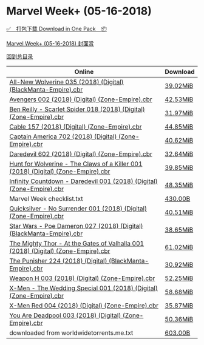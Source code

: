 # Marvel Week+ (05-16-2018)

[✅&emsp;打包下载 Download in One Pack&emsp;📦](https://pan.baidu.com/s/1BAGf0jtLSq80z-cWKERP9Q)

[Marvel Week+ (05-16-2018) 封面赏](/https://github.com/alicewish/markdown/blob/master/cover/Marvel-Week-05-16-2018-Covers.md)



[回到总目录](https://github.com/alicewish/markdown/blob/master/Catalogs.md)



Online | Download
--- | ---
[All-New Wolverine 035 (2018) (Digital) (BlackManta-Empire).cbr](https://github.com/alicewish/markdown/blob/master/comic/All-New-Wolverine-035-2018-Digital-BlackManta-Empire-cbr.md) | [39.02MiB](https://pan.baidu.com/s/1BAGf0jtLSq80z-cWKERP9Q#list/path=%2FMarvel%20Week%202018%20Q2%2FMarvel%20Week%2B%20%2805-16-2018%29%2F%E3%82%AF%E3%82%AA%E3%82%A6%E3%82%B5%E3%82%A2%E3%82%BD%E3%82%A2%E3%82%A6%E3%82%BF%E3%82%AA%E3%82%A8%E3%82%BF%E3%82%AB%E3%82%B5%E3%82%AF%E3%82%A4%E3%82%BF%E3%82%B1%E3%82%BF%E3%82%B7%E3%82%A8%E3%82%B1%E3%82%AD%E3%82%A6%E3%82%BB%E3%82%A8%E3%82%AD%E3%82%AA%E3%82%AD%E3%82%B9%E3%82%AD%E3%82%BF&parentPath=%2FMarvel%20Week%202018%20Q2)
[Avengers 002 (2018) (Digital) (Zone-Empire).cbr](https://github.com/alicewish/markdown/blob/master/comic/Avengers-002-2018-Digital-Zone-Empire-cbr.md) | [42.53MiB](https://pan.baidu.com/s/1BAGf0jtLSq80z-cWKERP9Q#list/path=%2FMarvel%20Week%202018%20Q2%2FMarvel%20Week%2B%20%2805-16-2018%29%2F%E3%82%AB%E3%82%AF%E3%82%BF%E3%82%BB%E3%82%A2%E3%82%B1%E3%82%AA%E3%82%B3%E3%82%B9%E3%82%A2%E3%82%BD%E3%82%B3%E3%82%AD%E3%82%A4%E3%82%BF%E3%82%B9%E3%82%B7%E3%82%B9%E3%82%AB%E3%82%B9%E3%82%B3%E3%82%A2%E3%82%B9%E3%82%B5%E3%82%B3%E3%82%BB%E3%82%BD%E3%82%AB%E3%82%B7%E3%82%AA%E3%82%A8%E3%82%B7&parentPath=%2FMarvel%20Week%202018%20Q2)
[Ben Reilly - Scarlet Spider 018 (2018) (Digital) (Zone-Empire).cbr](https://github.com/alicewish/markdown/blob/master/comic/Ben-Reilly-Scarlet-Spider-018-2018-Digital-Zone-Empire-cbr.md) | [31.97MiB](https://pan.baidu.com/s/1BAGf0jtLSq80z-cWKERP9Q#list/path=%2FMarvel%20Week%202018%20Q2%2FMarvel%20Week%2B%20%2805-16-2018%29%2F%E3%82%AB%E3%82%A4%E3%82%B7%E3%82%B9%E3%82%BF%E3%82%BF%E3%82%B1%E3%82%B3%E3%82%BF%E3%82%AF%E3%82%AF%E3%82%AB%E3%82%AA%E3%82%AA%E3%82%BB%E3%82%AD%E3%82%B5%E3%82%B5%E3%82%A8%E3%82%BD%E3%82%BB%E3%82%A8%E3%82%A8%E3%82%AA%E3%82%B5%E3%82%AD%E3%82%AA%E3%82%B5%E3%82%AA%E3%82%B5%E3%82%B3%E3%82%BB&parentPath=%2FMarvel%20Week%202018%20Q2)
[Cable 157 (2018) (Digital) (Zone-Empire).cbr](https://github.com/alicewish/markdown/blob/master/comic/Cable-157-2018-Digital-Zone-Empire-cbr.md) | [44.85MiB](https://pan.baidu.com/s/1BAGf0jtLSq80z-cWKERP9Q#list/path=%2FMarvel%20Week%202018%20Q2%2FMarvel%20Week%2B%20%2805-16-2018%29%2F%E3%82%B1%E3%82%A8%E3%82%B7%E3%82%B1%E3%82%B3%E3%82%AD%E3%82%B5%E3%82%B3%E3%82%B1%E3%82%B9%E3%82%A2%E3%82%AA%E3%82%A4%E3%82%B9%E3%82%B7%E3%82%B7%E3%82%BF%E3%82%BD%E3%82%AD%E3%82%B7%E3%82%AA%E3%82%A8%E3%82%AF%E3%82%B5%E3%82%BB%E3%82%BB%E3%82%AA%E3%82%AF%E3%82%AB%E3%82%B5%E3%82%AB%E3%82%BF&parentPath=%2FMarvel%20Week%202018%20Q2)
[Captain America 702 (2018) (Digital) (Zone-Empire).cbr](https://github.com/alicewish/markdown/blob/master/comic/Captain-America-702-2018-Digital-Zone-Empire-cbr.md) | [40.62MiB](https://pan.baidu.com/s/1BAGf0jtLSq80z-cWKERP9Q#list/path=%2FMarvel%20Week%202018%20Q2%2FMarvel%20Week%2B%20%2805-16-2018%29%2F%E3%82%B3%E3%82%AF%E3%82%A6%E3%82%A6%E3%82%BF%E3%82%B3%E3%82%BB%E3%82%AA%E3%82%BB%E3%82%A8%E3%82%B3%E3%82%BB%E3%82%B1%E3%82%BD%E3%82%B5%E3%82%AF%E3%82%BF%E3%82%BF%E3%82%BD%E3%82%A2%E3%82%AF%E3%82%BB%E3%82%A2%E3%82%AB%E3%82%AF%E3%82%A8%E3%82%B3%E3%82%BB%E3%82%AF%E3%82%B1%E3%82%A2%E3%82%A4&parentPath=%2FMarvel%20Week%202018%20Q2)
[Daredevil 602 (2018) (Digital) (Zone-Empire).cbr](https://github.com/alicewish/markdown/blob/master/comic/Daredevil-602-2018-Digital-Zone-Empire-cbr.md) | [32.64MiB](https://pan.baidu.com/s/1BAGf0jtLSq80z-cWKERP9Q#list/path=%2FMarvel%20Week%202018%20Q2%2FMarvel%20Week%2B%20%2805-16-2018%29%2F%E3%82%B5%E3%82%AB%E3%82%A4%E3%82%B9%E3%82%B5%E3%82%A4%E3%82%AD%E3%82%AF%E3%82%B5%E3%82%AD%E3%82%A8%E3%82%AA%E3%82%A8%E3%82%AF%E3%82%AD%E3%82%A8%E3%82%A8%E3%82%BF%E3%82%BF%E3%82%BF%E3%82%B9%E3%82%A2%E3%82%B9%E3%82%AB%E3%82%AD%E3%82%B7%E3%82%BB%E3%82%A8%E3%82%A6%E3%82%AA%E3%82%AF%E3%82%B5&parentPath=%2FMarvel%20Week%202018%20Q2)
[Hunt for Wolverine - The Claws of a Killer 001 (2018) (Digital) (Zone-Empire).cbr](https://github.com/alicewish/markdown/blob/master/comic/Hunt-for-Wolverine-Claws-of-a-Killer-001-2018-Digital-Zone-Empire-cbr.md) | [39.85MiB](https://pan.baidu.com/s/1BAGf0jtLSq80z-cWKERP9Q#list/path=%2FMarvel%20Week%202018%20Q2%2FMarvel%20Week%2B%20%2805-16-2018%29%2F%E3%82%B1%E3%82%B3%E3%82%A8%E3%82%AA%E3%82%AA%E3%82%BB%E3%82%B5%E3%82%AF%E3%82%B1%E3%82%B1%E3%82%BD%E3%82%BF%E3%82%AB%E3%82%B1%E3%82%A2%E3%82%A8%E3%82%B7%E3%82%B5%E3%82%B7%E3%82%AA%E3%82%AF%E3%82%BD%E3%82%B1%E3%82%B9%E3%82%B9%E3%82%B1%E3%82%AD%E3%82%B3%E3%82%BB%E3%82%B5%E3%82%B1%E3%82%B3&parentPath=%2FMarvel%20Week%202018%20Q2)
[Infinity Countdown - Daredevil 001 (2018) (Digital) (Zone-Empire).cbr](https://github.com/alicewish/markdown/blob/master/comic/Infinity-Countdown-Daredevil-001-2018-Digital-Zone-Empire-cbr.md) | [48.35MiB](https://pan.baidu.com/s/1BAGf0jtLSq80z-cWKERP9Q#list/path=%2FMarvel%20Week%202018%20Q2%2FMarvel%20Week%2B%20%2805-16-2018%29%2F%E3%82%AA%E3%82%A2%E3%82%B3%E3%82%B7%E3%82%AB%E3%82%AD%E3%82%B5%E3%82%A8%E3%82%BD%E3%82%A8%E3%82%A2%E3%82%A8%E3%82%B1%E3%82%AB%E3%82%A2%E3%82%A4%E3%82%AB%E3%82%BD%E3%82%A8%E3%82%B9%E3%82%BD%E3%82%AB%E3%82%B9%E3%82%B9%E3%82%A8%E3%82%A2%E3%82%AA%E3%82%A6%E3%82%B7%E3%82%B5%E3%82%A6%E3%82%BF&parentPath=%2FMarvel%20Week%202018%20Q2)
Marvel Week checklist.txt | [430.00B](https://pan.baidu.com/s/1BAGf0jtLSq80z-cWKERP9Q#list/path=%2FMarvel%20Week%202018%20Q2%2FMarvel%20Week%2B%20%2805-16-2018%29%2F%E3%82%A4%E3%82%B5%E3%82%BB%E3%82%BB%E3%82%BB%E3%82%B3%E3%82%B1%E3%82%BF%E3%82%B5%E3%82%AB%E3%82%B9%E3%82%AF%E3%82%A2%E3%82%B9%E3%82%AA%E3%82%BF%E3%82%B9%E3%82%AB%E3%82%AB%E3%82%A4%E3%82%AB%E3%82%AD%E3%82%A6%E3%82%AA%E3%82%AB%E3%82%BB%E3%82%A8%E3%82%AD%E3%82%A4%E3%82%A2%E3%82%A8%E3%82%AF&parentPath=%2FMarvel%20Week%202018%20Q2)
[Quicksilver - No Surrender 001 (2018) (Digital) (Zone-Empire).cbr](https://github.com/alicewish/markdown/blob/master/comic/Quicksilver-No-Surrender-001-2018-Digital-Zone-Empire-cbr.md) | [40.51MiB](https://pan.baidu.com/s/1BAGf0jtLSq80z-cWKERP9Q#list/path=%2FMarvel%20Week%202018%20Q2%2FMarvel%20Week%2B%20%2805-16-2018%29%2F%E3%82%BD%E3%82%B5%E3%82%BB%E3%82%A2%E3%82%A4%E3%82%BF%E3%82%BB%E3%82%A4%E3%82%BD%E3%82%A6%E3%82%BD%E3%82%BD%E3%82%B9%E3%82%B3%E3%82%B3%E3%82%B3%E3%82%BD%E3%82%B9%E3%82%AA%E3%82%BB%E3%82%B9%E3%82%B1%E3%82%B1%E3%82%B7%E3%82%AA%E3%82%AA%E3%82%AD%E3%82%B1%E3%82%B5%E3%82%B5%E3%82%AF%E3%82%AD&parentPath=%2FMarvel%20Week%202018%20Q2)
[Star Wars - Poe Dameron 027 (2018) (Digital) (BlackManta-Empire).cbr](https://github.com/alicewish/markdown/blob/master/comic/Star-Wars-Poe-Dameron-027-2018-Digital-BlackManta-Empire-cbr.md) | [38.65MiB](https://pan.baidu.com/s/1BAGf0jtLSq80z-cWKERP9Q#list/path=%2FMarvel%20Week%202018%20Q2%2FMarvel%20Week%2B%20%2805-16-2018%29%2F%E3%82%A6%E3%82%AA%E3%82%BF%E3%82%A6%E3%82%AB%E3%82%BF%E3%82%AF%E3%82%A2%E3%82%AD%E3%82%AD%E3%82%B3%E3%82%BF%E3%82%BD%E3%82%BB%E3%82%B5%E3%82%BB%E3%82%AA%E3%82%B9%E3%82%BF%E3%82%B5%E3%82%B9%E3%82%BF%E3%82%A8%E3%82%A2%E3%82%A4%E3%82%B7%E3%82%A2%E3%82%B7%E3%82%B3%E3%82%A2%E3%82%A6%E3%82%BF&parentPath=%2FMarvel%20Week%202018%20Q2)
[The Mighty Thor - At the Gates of Valhalla 001 (2018) (Digital) (Zone-Empire).cbr](https://github.com/alicewish/markdown/blob/master/comic/Mighty-Thor-At-Gates-of-Valhalla-001-2018-Digital-Zone-Empire-cbr.md) | [61.02MiB](https://pan.baidu.com/s/1BAGf0jtLSq80z-cWKERP9Q#list/path=%2FMarvel%20Week%202018%20Q2%2FMarvel%20Week%2B%20%2805-16-2018%29%2F%E3%82%B7%E3%82%AA%E3%82%A8%E3%82%A8%E3%82%B7%E3%82%BD%E3%82%A8%E3%82%B9%E3%82%AF%E3%82%A2%E3%82%A6%E3%82%A8%E3%82%B7%E3%82%AB%E3%82%B5%E3%82%BD%E3%82%A4%E3%82%A2%E3%82%A2%E3%82%A2%E3%82%AF%E3%82%BB%E3%82%AD%E3%82%A2%E3%82%A6%E3%82%A8%E3%82%BD%E3%82%B3%E3%82%BD%E3%82%BD%E3%82%AD%E3%82%A8&parentPath=%2FMarvel%20Week%202018%20Q2)
[The Punisher 224 (2018) (Digital) (BlackManta-Empire).cbr](https://github.com/alicewish/markdown/blob/master/comic/Punisher-224-2018-Digital-BlackManta-Empire-cbr.md) | [30.92MiB](https://pan.baidu.com/s/1BAGf0jtLSq80z-cWKERP9Q#list/path=%2FMarvel%20Week%202018%20Q2%2FMarvel%20Week%2B%20%2805-16-2018%29%2F%E3%82%A4%E3%82%AA%E3%82%AB%E3%82%AB%E3%82%B5%E3%82%BB%E3%82%BB%E3%82%BB%E3%82%B9%E3%82%A8%E3%82%BD%E3%82%B5%E3%82%B3%E3%82%BD%E3%82%B5%E3%82%A2%E3%82%AB%E3%82%BB%E3%82%A6%E3%82%B5%E3%82%AB%E3%82%B9%E3%82%B1%E3%82%AD%E3%82%AF%E3%82%A6%E3%82%AB%E3%82%B5%E3%82%AD%E3%82%A2%E3%82%B9%E3%82%B7&parentPath=%2FMarvel%20Week%202018%20Q2)
[Weapon H 003 (2018) (Digital) (Zone-Empire).cbr](https://github.com/alicewish/markdown/blob/master/comic/Weapon-H-003-2018-Digital-Zone-Empire-cbr.md) | [52.25MiB](https://pan.baidu.com/s/1BAGf0jtLSq80z-cWKERP9Q#list/path=%2FMarvel%20Week%202018%20Q2%2FMarvel%20Week%2B%20%2805-16-2018%29%2F%E3%82%A2%E3%82%B3%E3%82%BB%E3%82%BF%E3%82%AD%E3%82%B1%E3%82%AD%E3%82%A4%E3%82%A2%E3%82%B1%E3%82%A2%E3%82%B9%E3%82%B1%E3%82%A2%E3%82%AF%E3%82%A4%E3%82%B5%E3%82%B1%E3%82%B3%E3%82%AF%E3%82%A6%E3%82%AF%E3%82%A4%E3%82%AF%E3%82%B5%E3%82%A8%E3%82%AA%E3%82%BB%E3%82%AB%E3%82%A8%E3%82%AA%E3%82%AF&parentPath=%2FMarvel%20Week%202018%20Q2)
[X-Men - The Wedding Special 001 (2018) (Digital) (Zone-Empire).cbr](https://github.com/alicewish/markdown/blob/master/comic/X-Men-Wedding-Special-001-2018-Digital-Zone-Empire-cbr.md) | [58.68MiB](https://pan.baidu.com/s/1BAGf0jtLSq80z-cWKERP9Q#list/path=%2FMarvel%20Week%202018%20Q2%2FMarvel%20Week%2B%20%2805-16-2018%29%2F%E3%82%B7%E3%82%BD%E3%82%B7%E3%82%B9%E3%82%AD%E3%82%B7%E3%82%B9%E3%82%BB%E3%82%B5%E3%82%B3%E3%82%A4%E3%82%AF%E3%82%B5%E3%82%AF%E3%82%AB%E3%82%A4%E3%82%B9%E3%82%BF%E3%82%B3%E3%82%B7%E3%82%BB%E3%82%A2%E3%82%BD%E3%82%A4%E3%82%B7%E3%82%BF%E3%82%A2%E3%82%BD%E3%82%AB%E3%82%B1%E3%82%BD%E3%82%A4&parentPath=%2FMarvel%20Week%202018%20Q2)
[X-Men Red 004 (2018) (Digital) (Zone-Empire).cbr](https://github.com/alicewish/markdown/blob/master/comic/X-Men-Red-004-2018-Digital-Zone-Empire-cbr.md) | [35.87MiB](https://pan.baidu.com/s/1BAGf0jtLSq80z-cWKERP9Q#list/path=%2FMarvel%20Week%202018%20Q2%2FMarvel%20Week%2B%20%2805-16-2018%29%2F%E3%82%AF%E3%82%A6%E3%82%A6%E3%82%A6%E3%82%BD%E3%82%B1%E3%82%AD%E3%82%AD%E3%82%AA%E3%82%B3%E3%82%AD%E3%82%AA%E3%82%AA%E3%82%AB%E3%82%AA%E3%82%B1%E3%82%B3%E3%82%A8%E3%82%B1%E3%82%BB%E3%82%BD%E3%82%B5%E3%82%BB%E3%82%B7%E3%82%A6%E3%82%B3%E3%82%AA%E3%82%B7%E3%82%B3%E3%82%AB%E3%82%B3%E3%82%A2&parentPath=%2FMarvel%20Week%202018%20Q2)
[You Are Deadpool 003 (2018) (Digital) (Zone-Empire).cbr](https://github.com/alicewish/markdown/blob/master/comic/You-Are-Deadpool-003-2018-Digital-Zone-Empire-cbr.md) | [50.36MiB](https://pan.baidu.com/s/1BAGf0jtLSq80z-cWKERP9Q#list/path=%2FMarvel%20Week%202018%20Q2%2FMarvel%20Week%2B%20%2805-16-2018%29%2F%E3%82%BD%E3%82%BB%E3%82%BB%E3%82%A4%E3%82%BB%E3%82%AB%E3%82%BF%E3%82%B1%E3%82%A8%E3%82%B7%E3%82%B3%E3%82%AD%E3%82%B3%E3%82%B3%E3%82%B1%E3%82%AA%E3%82%B3%E3%82%B9%E3%82%AA%E3%82%AF%E3%82%BF%E3%82%BD%E3%82%BB%E3%82%AD%E3%82%A4%E3%82%AD%E3%82%A4%E3%82%BB%E3%82%A2%E3%82%AA%E3%82%B5%E3%82%A2&parentPath=%2FMarvel%20Week%202018%20Q2)
downloaded from worldwidetorrents.me.txt | [603.00B](https://pan.baidu.com/s/1BAGf0jtLSq80z-cWKERP9Q#list/path=%2FMarvel%20Week%202018%20Q2%2FMarvel%20Week%2B%20%2805-16-2018%29%2F%E3%82%B7%E3%82%AB%E3%82%A2%E3%82%BB%E3%82%AA%E3%82%AF%E3%82%B5%E3%82%B9%E3%82%B7%E3%82%A6%E3%82%B7%E3%82%AD%E3%82%AB%E3%82%B5%E3%82%AF%E3%82%B7%E3%82%A4%E3%82%A6%E3%82%BF%E3%82%AB%E3%82%B1%E3%82%B3%E3%82%A8%E3%82%A2%E3%82%BD%E3%82%B7%E3%82%A8%E3%82%A8%E3%82%BB%E3%82%B5%E3%82%AD%E3%82%AF&parentPath=%2FMarvel%20Week%202018%20Q2)